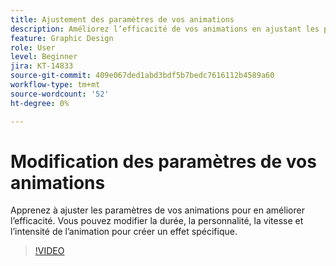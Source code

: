 ```yaml
---
title: Ajustement des paramètres de vos animations
description: Améliorez l’efficacité de vos animations en ajustant les paramètres
feature: Graphic Design
role: User
level: Beginner
jira: KT-14833
source-git-commit: 409e067ded1abd3bdf5b7bedc7616112b4589a60
workflow-type: tm+mt
source-wordcount: '52'
ht-degree: 0%

---
```


# Modification des paramètres de vos animations

Apprenez à ajuster les paramètres de vos animations pour en améliorer l’efficacité. Vous pouvez modifier la durée, la personnalité, la vitesse et l’intensité de l’animation pour créer un effet spécifique.

>[!VIDEO](https://video.tv.adobe.com/v/3426977?quality=12&learn=on&hidetitle=true)
